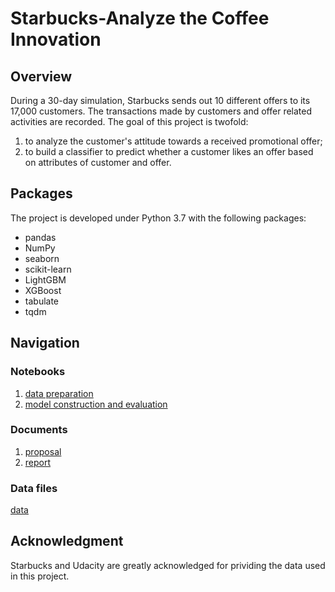 # Starbucks-Analyze the Coffee Innovation

## Overview
During a 30-day simulation, Starbucks sends out 10 different offers to its 17,000 customers. The transactions made by customers and offer related activities are recorded. The goal of this project is twofold: 

1. to analyze the customer's attitude towards a received promotional offer;
2. to build a classifier to predict whether a customer likes an offer based on attributes of customer and offer. 

## Packages
The project is developed under Python 3.7 with the following packages:

* pandas
* NumPy
* seaborn
* scikit-learn
* LightGBM
* XGBoost
* tabulate
* tqdm

## Navigation
### Notebooks
1. [data preparation](1%20-%20data%20preparation.ipynb)
2. [model construction and evaluation](2%20-%20modeling.ipynb)

### Documents
1. [proposal](proposal.md)
2. [report](report.md)

### Data files
[data](data)

## Acknowledgment
Starbucks and Udacity are greatly acknowledged for prividing the data used in this project.
